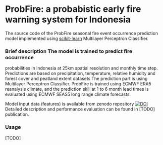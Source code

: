 # ProbFire: a probabistic early fire warning system for Indonesia

The source code of the ProbFire seasonal fire event occurrence prediction model
implemented using [scikit-learn](https://scikit-learn.org) Multilayer
Perceptron Classifier.  

### Brief description The model is trained to predict fire occurrence
probabilities in Indonesia at 25km spatial resolution and monthly time step.
Predictions are based on precipitation, temperature, relative humidity and
forest cover and peatland extent datasets.The prediction part is using
Multilayer Perceptron Classifier. ProbFire is trained using ECMWF ERA5
reanalysis climate, and the prediction skill at 1 to 6 month lead times
is evaluated using ECMWF SEAS5 long range climate forecasts.

Model input data (features) is available from zenodo repository
[![DOI](https://zenodo.org/badge/DOI/10.5281/zenodo.5206278.svg)](https://doi.org/10.5281/zenodo.5206278)
Detailed description and performance evaluation can be found in [TODO]
publication.

### Usage
[TODO]
